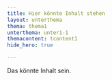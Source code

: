 ```yaml
---
title: Hier könnte Inhalt stehen
layout: unterthema
thema: thema1
unterthema: unter1-1
themacontent: tcontent1
hide_hero: true

---
```


Das könnte Inhalt sein.

